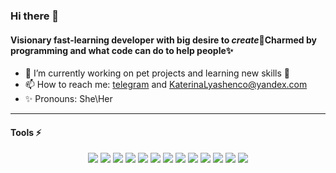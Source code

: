 ### Hi there 👋

#### Visionary fast-learning developer with big desire to *create*💫Charmed by programming and what code can do to help people✨

- 🌱 I’m currently working on pet projects and learning new skills 🐸
- 📫 How to reach me: [telegram](https://t.me/smitona) and KaterinaLyashenco@yandex.com
- ✨ Pronouns: She\Her

---
#### Tools ⚡
<div align="center">

  <img src="https://img.shields.io/badge/Python-black?style=for-the-badge&logo=Python&logoColor=DodgerBlue"/> <img src="https://img.shields.io/badge/Django-black?style=for-the-badge&logo=Django&logoColor=darkturquoise"/> <img src="https://img.shields.io/badge/Docker-black?style=for-the-badge&logo=Docker&logoColor=dodgerblue"/> <img src="https://img.shields.io/badge/Html5-black?style=for-the-badge&logo=Html5&logoColor=Peru"/> <img src="https://img.shields.io/badge/Postman-black?style=for-the-badge&logo=Postman&logoColor=Tomato"/>
  <img src="https://img.shields.io/badge/SQlite-black?style=for-the-badge&logo=SQlite&logoColor=cornflowerBlue"/> <img src="https://img.shields.io/badge/postgresql-black?style=for-the-badge&logo=postgresql&logoColor=Cyan"/>
  <img src="https://img.shields.io/badge/Celery-black?style=for-the-badge&logo=Celery&logoColor=darkturquoise"/> <img src="https://img.shields.io/badge/redis-black?style=for-the-badge&logo=redis&logoColor=white/"> <img src="https://img.shields.io/badge/FastAPI-black?style=for-the-badge&logo=FastAPI&logoColor=SpringGreen"/> <img src="https://img.shields.io/badge/MongoDB-black?style=for-the-badge&logo=MongoDB&logoColor=SpringGreen"/> <img src="https://img.shields.io/badge/github%20actions-black?style=for-the-badge&logo=githubactions&logoColor=Peru"/> <img src="https://img.shields.io/badge/-Swagger-black?style=for-the-badge&logo=swagger&logoColor=%23Clojure"/>

</div>

